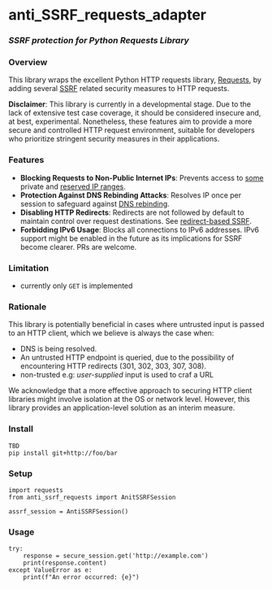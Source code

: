 # anti_SSRF_requests_adapter
### *SSRF protection for Python Requests Library*

### Overview

This library wraps the excellent Python HTTP requests library, [Requests](https://requests.readthedocs.io/en/latest/), by adding several [SSRF](https://en.wikipedia.org/wiki/Server-side_request_forgery) related security measures to HTTP requests.

**Disclaimer**: This library is currently in a developmental stage. Due to the lack of extensive test case coverage, it should be considered insecure and, at best, experimental. Nonetheless, these features aim to provide a more secure and controlled HTTP request environment, suitable for developers who prioritize stringent security measures in their applications.

### Features
- **Blocking Requests to Non-Public Internet IPs**: Prevents access to [some](https://github.com/zrthstr/anti_SSRF_requests_adapter/blob/49a7724aba8547d762f91471edb202df465ce13a/anti_SSRF_requests_adapter.py#L31) private and [reserved IP ranges](https://en.wikipedia.org/wiki/Reserved_IP_addresses).
- **Protection Against DNS Rebinding Attacks**: Resolves IP once per session to safeguard against [DNS rebinding](https://en.wikipedia.org/wiki/DNS_rebinding).
- **Disabling HTTP Redirects**: Redirects are not followed by default to maintain control over request destinations. See [redirect-based SSRF](https://portswigger.net/research/top-10-web-hacking-techniques-of-2017#1).
- **Forbidding IPv6 Usage**: Blocks all connections to IPv6 addresses. IPv6 support might be enabled in the future as its implications for SSRF become clearer. PRs are welcome.

### Limitation
- currently only `GET` is implemented

### Rationale
This library is potentially beneficial in cases where untrusted input is passed to an HTTP client, which we believe is always the case when:
- DNS is being resolved.
- An untrusted HTTP endpoint is queried, due to the possibility of encountering HTTP redirects (301, 302, 303, 307, 308).
- non-trusted e.g: *user-supplied* input is used to craf a URL

We acknowledge that a more effective approach to securing HTTP client libraries might involve isolation at the OS or network level. However, this library provides an application-level solution as an interim measure.


### Install
```
TBD
pip install git+http://foo/bar
```

### Setup
```
import requests
from anti_ssrf_requests import AnitSSRFSession

assrf_session = AntiSSRFSession()
```

### Usage
```
try:
    response = secure_session.get('http://example.com')
    print(response.content)
except ValueError as e:
    print(f"An error occurred: {e}")

```
